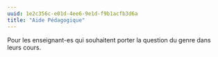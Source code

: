 ```yaml
---
uuid: 1e2c356c-e01d-4ee6-9e1d-f9b1acfb3d6a
title: "Aide Pédagogique"
---
```

Pour les enseignant-es qui souhaitent porter la question du genre dans leurs cours.